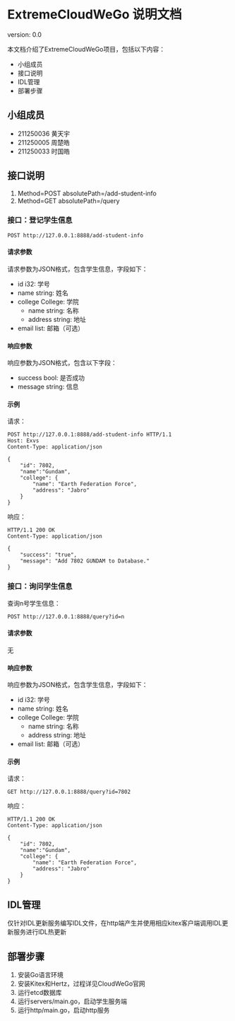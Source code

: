 # ExtremeCloudWeGo 说明文档

version: 0.0

本文档介绍了ExtremeCloudWeGo项目，包括以下内容：

- 小组成员
- 接口说明
- IDL管理
- 部署步骤

## 小组成员
- 211250036 黄天宇
- 211250005 周楚皓
- 211250033 时国皓

## 接口说明
1. Method=POST   absolutePath=/add-student-info
2. Method=GET    absolutePath=/query

### 接口：登记学生信息

```
POST http://127.0.0.1:8888/add-student-info
```

#### 请求参数

请求参数为JSON格式，包含学生信息，字段如下：

- id i32: 学号
- name string: 姓名
- college College: 学院
  - name string: 名称
  - address string: 地址
- email list<string>: 邮箱（可选）

#### 响应参数

响应参数为JSON格式，包含以下字段：

- success bool: 是否成功
- message string: 信息

#### 示例

请求：

```
POST http://127.0.0.1:8888/add-student-info HTTP/1.1
Host: Exvs
Content-Type: application/json

{
    "id": 7802, 
    "name":"Gundam", 
    "college": {
        "name": "Earth Federation Force", 
        "address": "Jabro"
    }
}
```

响应：

```
HTTP/1.1 200 OK
Content-Type: application/json

{
    "success": "true",
    "message": "Add 7802 GUNDAM to Database."
}
```

### 接口：询问学生信息

查询n号学生信息：
```http request
POST http://127.0.0.1:8888/query?id=n
```

#### 请求参数

无

#### 响应参数

响应参数为JSON格式，包含学生信息，字段如下：

- id i32: 学号
- name string: 姓名
- college College: 学院
    - name string: 名称
    - address string: 地址
- email list<string>: 邮箱（可选）

#### 示例

请求：
```http request
GET http://127.0.0.1:8888/query?id=7802
```

响应：
```http request
HTTP/1.1 200 OK
Content-Type: application/json

{
    "id": 7802, 
    "name":"Gundam", 
    "college": {
        "name": "Earth Federation Force", 
        "address": "Jabro"
    }
}
```

## IDL管理

仅针对IDL更新服务编写IDL文件，在http端产生并使用相应kitex客户端调用IDL更新服务进行IDL热更新

## 部署步骤

1. 安装Go语言环境
2. 安装Kitex和Hertz，过程详见CloudWeGo官网
3. 运行etcd数据库
4. 运行servers/main.go，启动学生服务端
5. 运行http/main.go，启动http服务
